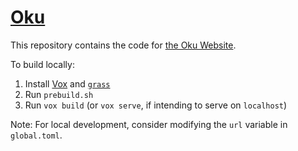 # [Oku](https://okubrowser.github.io)

This repository contains the code for [the Oku Website](https://okubrowser.github.io).

To build locally:

1. Install [Vox](https://emmyoh.github.io/vox) and [`grass`](https://crates.io/crates/grass)
2. Run `prebuild.sh`
3. Run `vox build` (or `vox serve`, if intending to serve on `localhost`)

Note: For local development, consider modifying the `url` variable in `global.toml`.